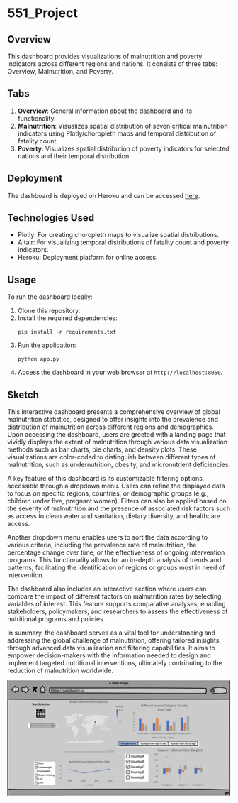 
# 551_Project
## Overview

This dashboard provides visualizations of malnutrition and poverty indicators across different regions and nations. It consists of three tabs: Overview, Malnutrition, and Poverty.

## Tabs

1. **Overview**: General information about the dashboard and its functionality.
2. **Malnutrition**: Visualizes spatial distribution of seven critical malnutrition indicators using Plotly/choropleth maps and temporal distribution of fatality count.
3. **Poverty**: Visualizes spatial distribution of poverty indicators for selected nations and their temporal distribution.

## Deployment

The dashboard is deployed on Heroku and can be accessed [here](https://malnutrition-test-55a7c15e2661.herokuapp.com).

## Technologies Used

- Plotly: For creating choropleth maps to visualize spatial distributions.
- Altair: For visualizing temporal distributions of fatality count and poverty indicators.
- Heroku: Deployment platform for online access.
## Usage

To run the dashboard locally:

1. Clone this repository.
2. Install the required dependencies:
    ```
    pip install -r requirements.txt
    ```
3. Run the application:
    ```
    python app.py
    ```
4. Access the dashboard in your web browser at `http://localhost:8050`.

## Sketch

This interactive dashboard presents a comprehensive overview of global malnutrition statistics, designed to offer insights into the prevalence and distribution of malnutrition across different regions and demographics. Upon accessing the dashboard, users are greeted with a landing page that vividly displays the extent of malnutrition through various data visualization methods such as bar charts, pie charts, and density plots. These visualizations are color-coded to distinguish between different types of malnutrition, such as undernutrition, obesity, and micronutrient deficiencies.

A key feature of this dashboard is its customizable filtering options, accessible through a dropdown menu. Users can refine the displayed data to focus on specific regions, countries, or demographic groups (e.g., children under five, pregnant women). Filters can also be applied based on the severity of malnutrition and the presence of associated risk factors such as access to clean water and sanitation, dietary diversity, and healthcare access.

Another dropdown menu enables users to sort the data according to various criteria, including the prevalence rate of malnutrition, the percentage change over time, or the effectiveness of ongoing intervention programs. This functionality allows for an in-depth analysis of trends and patterns, facilitating the identification of regions or groups most in need of intervention.

The dashboard also includes an interactive section where users can compare the impact of different factors on malnutrition rates by selecting variables of interest. This feature supports comparative analyses, enabling stakeholders, policymakers, and researchers to assess the effectiveness of nutritional programs and policies.

 In summary, the dashboard serves as a vital tool for understanding and addressing the global challenge of malnutrition, offering tailored insights through advanced data visualization and filtering capabilities. It aims to empower decision-makers with the information needed to design and implement targeted nutritional interventions, ultimately contributing to the reduction of malnutrition worldwide.

![sketch](doc/sketch.jpg)
